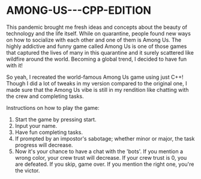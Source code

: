 # AMONG-US---CPP-EDITION

This pandemic brought me fresh ideas and concepts about the beauty of technology and the life itself. While on quarantine, people found new ways on how to socialize with each other and one of them is Among Us. The highly addictive and funny game called Among Us is one of those games that captured the lives of many in this quarantine and it surely scattered like wildfire around the world. Becoming a global trend, I decided to have fun with it!

So yeah, I recreated the world-famous Among Us game using just C++! Though I did a lot of tweaks in my version compared to the original one, I made sure that the Among Us vibe is still in my rendition like chatting with the crew and completing tasks.

Instructions on how to play the game:
1. Start the game by pressing start.
2. Input your name.
3. Have fun completing tasks.
4. If prompted by an impostor's sabotage; whether minor or major, the task progress will decrease.
5. Now it's your chance to have a chat with the 'bots'. If you mention a wrong color, your crew trust will decrease. If your crew trust is 0, you are defeated. If you skip, game over. If you mention the right one, you're the victor.
